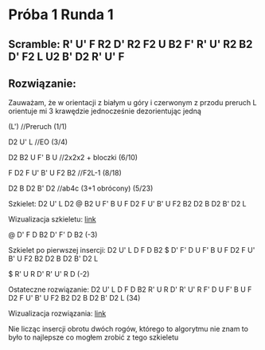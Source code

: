# Próba 1 Runda 1

## Scramble: R' U' F R2 D' R2 F2 U B2 F' R' U' R2 B2 D' F2 L U2 B' D2 R' U' F

## Rozwiązanie:

Zauważam, że w orientacji z białym u góry i czerwonym z przodu preruch L orientuje mi 3 krawędzie
jednocześnie dezorientując jedną

(L') //Preruch (1/1)

D2 U' L //EO (3/4)

D2 B2 U F' B U //2x2x2 + bloczki (6/10)

F D2 F U' B' U F2 B2 //F2L-1 (8/18)

D2 B D2 B' D2 //ab4c (3+1 obrócony) (5/23)

Szkielet: D2 U' L D2 @ B2 U F' B U F D2 F U' B' U F2 B2 D2 B D2 B' D2 L 

Wizualizacja szkieletu: [link](https://alg.cubing.net/?alg=%0AD2_U-_L_%2F%2FEO%0A%0AD2_B2_U_F-_B_U_%2F%2F2x2x2_%26%232b%3B_bloczki%0A%0AF_D2_F_U-_B-_U_F2_B2_%2F%2FF2L%26%2345%3B1%0A%0AD2_B_D2_B-_D2_%2F%2Fab4c_(3%26%232b%3B1_obr%C3%B3cony)%0A%0AL_%2F%2Fpreruch&setup=R-_U-_F_R2_D-_R2_F2_U_B2_F-_R-_U-_R2_B2_D-_F2_L_U2_B-_D2_R-_U-_F)

@ D' F D B2 D' F' D B2 (-3)

Szkielet po pierwszej insercji: D2 U' L D F D B2 $ D' F' D U F' B U F D2 F U' B' U F2 B2 D2 B D2 B' D2 L

$ R' U R D' R' U' R D (-2)

Ostateczne rozwiązanie: D2 U' L D F D B2 R' U R D' R' U' R F' D U F' B U F D2 F U' B' U F2 B2 D2 B D2 B' D2 L (34)

Wizualizacja rozwiązania: [link](https://alg.cubing.net/?alg=%0AD2_U-_L_D_F_D_B2_R-_U_R_D-_R-_U-_R_F-_D_U_F-_B_U_F_D2_F_U-_B-_U_F2_B2_D2_B_D2_B-_D2_L_&setup=R-_U-_F_R2_D-_R2_F2_U_B2_F-_R-_U-_R2_B2_D-_F2_L_U2_B-_D2_R-_U-_F)

Nie licząc insercji obrotu dwóch rogów, którego to algorytmu nie znam to było to najlepsze co mogłem zrobić z tego szkieletu